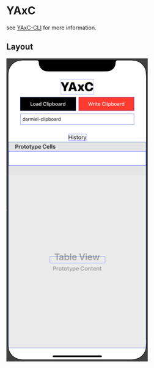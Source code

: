 # YAxC
see [YAxC-CLI](https://github.com/darmiel/yaxc) for more information.

## Layout
![sc](./assets/layout-m.png)
